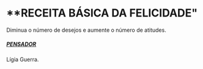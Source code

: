 # **RECEITA BÁSICA DA FELICIDADE"

Diminua o número de desejos e aumente o número de atitudes.

##### [PENSADOR](https://www.pensador.com/autor/ligia_guerra/)
Lígia Guerra.